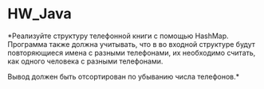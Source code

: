 # HW_Java
*Реализуйте структуру телефонной книги с помощью HashMap.
Программа также должна учитывать, что в во входной структуре будут повторяющиеся имена с разными телефонами,
их необходимо считать, как одного человека с разными телефонами.

Вывод должен быть отсортирован по убыванию числа телефонов.*

